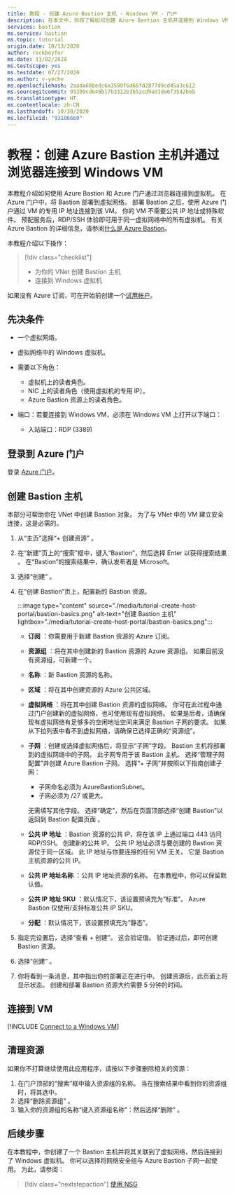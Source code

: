 ```yaml
---
title: 教程 - 创建 Azure Bastion 主机 - Windows VM - 门户
description: 在本文中，你将了解如何创建 Azure Bastion 主机并连接到 Windows VM。
services: bastion
ms.service: bastion
ms.topic: tutorial
origin.date: 10/13/2020
author: rockboyfor
ms.date: 11/02/2020
ms.testscope: yes
ms.testdate: 07/27/2020
ms.author: v-yeche
ms.openlocfilehash: 2aada60bedc6a3590f6d66fd2877d9cd45a3c612
ms.sourcegitcommit: 93309cd649b17b3312b3b52cd9ad1de6f3542beb
ms.translationtype: HT
ms.contentlocale: zh-CN
ms.lasthandoff: 10/30/2020
ms.locfileid: "93106660"
---
```

<!--Verified successfully on 09/07/2020-->
<!--Verified from the renamed articles-->
# <a name="tutorial-create-an-azure-bastion-host-and-connect-to-a-windows-vm-through-a-browser"></a>教程：创建 Azure Bastion 主机并通过浏览器连接到 Windows VM

本教程介绍如何使用 Azure Bastion 和 Azure 门户通过浏览器连接到虚拟机。 在 Azure 门户中，将 Bastion 部署到虚拟网络。 部署 Bastion 之后，使用 Azure 门户通过 VM 的专用 IP 地址连接到该 VM。 你的 VM 不需要公共 IP 地址或特殊软件。 预配服务后，RDP/SSH 体验即可用于同一虚拟网络中的所有虚拟机。 有关 Azure Bastion 的详细信息，请参阅[什么是 Azure Bastion](bastion-overview.md)。

本教程介绍以下操作：

> [!div class="checklist"]
> * 为你的 VNet 创建 Bastion 主机
> * 连接到 Windows 虚拟机

如果没有 Azure 订阅，可在开始前创建一个[试用帐户](https://www.azure.cn/pricing/1rmb-trial)。

## <a name="prerequisites"></a>先决条件

* 一个虚拟网络。
* 虚拟网络中的 Windows 虚拟机。
* 需要以下角色：
    * 虚拟机上的读者角色。
    * NIC 上的读者角色（使用虚拟机的专用 IP）。
    * Azure Bastion 资源上的读者角色。

* 端口：若要连接到 Windows VM，必须在 Windows VM 上打开以下端口：
    * 入站端口：RDP (3389)

## <a name="sign-in-to-the-azure-portal"></a>登录到 Azure 门户

登录 [Azure 门户](https://portal.azure.cn)。

<a name="createhost"></a>
## <a name="create-a-bastion-host"></a>创建 Bastion 主机

本部分可帮助你在 VNet 中创建 Bastion 对象。 为了与 VNet 中的 VM 建立安全连接，这是必需的。

1. 从“主页”选择“+ 创建资源” 。
1. 在“新建”页上的“搜索”框中，键入“Bastion”，然后选择 Enter 以获得搜索结果  。 在“Bastion”的搜索结果中，确认发布者是 Microsoft。
1. 选择“创建”  。
1. 在“创建 Bastion”页上，配置新的 Bastion 资源。

   :::image type="content" source="./media/tutorial-create-host-portal/bastion-basics.png" alt-text="创建 Bastion 主机" lightbox="./media/tutorial-create-host-portal/bastion-basics.png":::

    * **订阅** ：你需要用于新建 Bastion 资源的 Azure 订阅。
    * **资源组** ：将在其中创建新的 Bastion 资源的 Azure 资源组。 如果目前没有资源组，可新建一个。
    * **名称** ：新 Bastion 资源的名称。
    * **区域** ：将在其中创建资源的 Azure 公共区域。
    * **虚拟网络** ：将在其中创建 Bastion 资源的虚拟网络。 你可在此过程中通过门户创建新的虚拟网络，也可使用现有虚拟网络。 如果是后者，请确保现有虚拟网络有足够多的空闲地址空间来满足 Bastion 子网的要求。 如果从下拉列表中看不到虚拟网络，请确保已选择正确的“资源组”。
    * **子网** ：创建或选择虚拟网络后，将显示“子网”字段。 Bastion 主机将部署到的虚拟网络中的子网。 此子网专用于该 Bastion 主机。 选择“管理子网配置”并创建 Azure Bastion 子网。 选择“+ 子网”并按照以下指南创建子网：

        * 子网命名必须为 AzureBastionSubnet。
        * 子网必须为 /27 或更大。

        无需填写其他字段。 选择“确定”，然后在页面顶部选择“创建 Bastion”以返回到 Bastion 配置页面 。
    * **公共 IP 地址** ：Bastion 资源的公共 IP，将在该 IP 上通过端口 443 访问 RDP/SSH。 创建新的公共 IP。 公共 IP 地址必须与要创建的 Bastion 资源位于同一区域。 此 IP 地址与你要连接的任何 VM 无关。 它是 Bastion 主机资源的公共 IP。
    * **公共 IP 地址名称** ：公共 IP 地址资源的名称。 在本教程中，你可以保留默认值。
    * **公共 IP 地址 SKU** ：默认情况下，该设置预填充为“标准”。 Azure Bastion 仅使用/支持标准公共 IP SKU。
    * **分配** ：默认情况下，该设置预填充为“静态”。

1. 指定完设置后，选择“查看 + 创建”。 这会验证值。 验证通过后，即可创建 Bastion 资源。
1. 选择“创建”  。
1. 你将看到一条消息，其中指出你的部署正在进行中。 创建资源后，此页面上将显示状态。 创建和部署 Bastion 资源大约需要 5 分钟的时间。

## <a name="connect-to-a-vm"></a>连接到 VM

[!INCLUDE [Connect to a Windows VM](../../includes/bastion-vm-rdp.md)]

## <a name="clean-up-resources"></a>清理资源

如果你不打算继续使用此应用程序，请按以下步骤删除相关的资源：

1. 在门户顶部的“搜索”框中输入资源组的名称。 当在搜索结果中看到你的资源组时，将其选中。
1. 选择“删除资源组”  。
1. 输入你的资源组的名称“键入资源组名称”：然后选择“删除” 。

## <a name="next-steps"></a>后续步骤

在本教程中，你创建了一个 Bastion 主机并将其关联到了虚拟网络，然后连接到了 Windows 虚拟机。 你可以选择将网络安全组与 Azure Bastion 子网一起使用。 为此，请参阅：

> [!div class="nextstepaction"]
> [使用 NSG](bastion-nsg.md)

<!-- Update_Description: new article about tutorial create host portal -->
<!--NEW.date: 11/02/2020-->